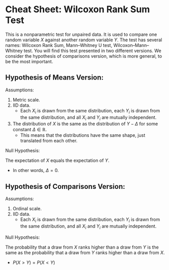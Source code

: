 # Cheat Sheet: Wilcoxon Rank Sum Test

This is a nonparametric test for unpaired data.  It is used to compare one random variable $X$ against another random variable $Y$.  The test has several names: Wilcoxon Rank Sum, Mann–Whitney U test, Wilcoxon–Mann–Whitney test.  You will find this test presented in two different versions.  We consider the hypothesis of comparisons version, which is more general, to be the most important.

## Hypothesis of Means Version:


Assumptions:

1. Metric scale.  
2. IID data.
    - Each $X_i$ is drawn from the same distribution, each $Y_i$ is drawn from the same distribution, and all $X_i$ and $Y_i$ are mutually independent.
3. The distribution of $X$ is the same as the distribution of $Y - \Delta$ for some constant $\Delta \in \mathbb{R}$.
    - This means that the distributions have the same shape, just translated from each other.
  
Null Hypothesis:

The expectation of $X$ equals the expectation of $Y$.

- In other words, $\Delta = 0$.
  
## Hypothesis of Comparisons Version:
  
Assumptions:

1. Ordinal  scale.  
2. IID data.
    - Each $X_i$ is drawn from the same distribution, each $Y_i$ is drawn from the same distribution, and all $X_i$ and $Y_i$ are mutually independent.
  
Null Hypothesis:

The probability that a draw from $X$ ranks higher than a draw from $Y$ is the same as the probability that a draw from $Y$ ranks higher than a draw from $X$.

- $P(X>Y) = P(X<Y)$